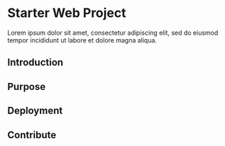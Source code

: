 # Starter Web Project

Lorem ipsum dolor sit amet, consectetur adipiscing elit, sed do eiusmod tempor incididunt ut labore et dolore magna aliqua.
## Introduction

## Purpose

## Deployment

## Contribute

